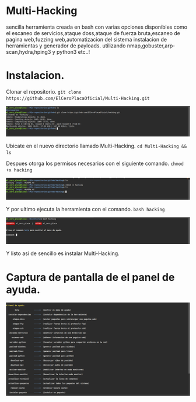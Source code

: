 # Multi-Hacking
sencilla herramienta creada en bash con varias opciones disponibles como el escaneo de servicios,ataque doss,ataque de fuerza bruta,escaneo de pagina web,fuzzing web,automatizacion del sistema instalacion de herramientas y generador de payloads. utilizando nmap,gobuster,arp-scan,hydra,hping3 y python3 etc..!

# Instalacion.
Clonar el repositorio.
`git clone https://github.com/ElCeroPlacaOficial/Multi-Hacking.git`
<p align="center"><img src="images/images-install/Captura_de_pantalla_de_2025-08-11-19-36-01.png"></p>

Ubicate en el nuevo directorio llamado Multi-Hacking.
`cd Multi-Hacking && ls`

Despues otorga los permisos necesarios con el siguiente comando.
`chmod +x hacking`
<p align="center"><img src="images/images-install/Captura_de_pantalla_de_2025-08-11-19-37-02.png"></p>

Y por ultimo ejecuta la herramienta con el comando.
`bash hacking`
<p align="center"><img src="images/Captura_de_pantalla_de_2025-08-11 18-20-01.png"></p>
Y listo asi de sencillo es instalar Multi-Hacking.

# Captura de pantalla de el panel de ayuda.
<p align="center"><img src="images/images-install/Captura_de_pantalla_de_2025-08-11-19-38-03.png"></p>

